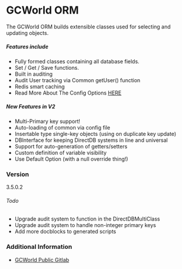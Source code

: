 # GCWorld ORM

The GCWorld ORM builds extensible classes used for selecting and updating objects.

##### Features include

  - Fully formed classes containing all database fields.
  - Set / Get / Save functions.
  - Built in auditing
  - Audit User tracking via Common getUser() function
  - Redis smart caching
  - Read More About The Config Options [HERE](docs/Config.md)


##### New Features in V2

 - Multi-Primary key support!
 - Auto-loading of common via config file
 - Insertable type single-key objects (using on duplicate key update)
 - DBInterface for keeping DirectDB systems in line and universal
 - Support for auto-generation of getters/setters
 - Custom definition of variable visibility
 - Use Default Option (with a null override thing!)


### Version
3.5.0.2


###### Todo
- Upgrade audit system to function in the DirectDBMultiClass
- Upgrade audit system to handle non-integer primary keys
- Add more docblocks to generated scripts


### Additional Information

* [GCWorld Public Gitlab](https://gitlab.konghack.com/groups/GCWorld)
